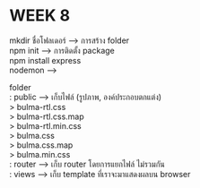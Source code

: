 <h1> WEEK 8</h1>
mkdir ชื่อโฟลเดอร์ --> การสร้าง folder <br>
npm init --> การติดตั้ง package<br>
npm install express<br>
nodemon --> <br>



folder <br>
: public --> เก็บไฟล์ (รูปภาพ, องค์ประกอบตกแต่ง)<br>
    > bulma-rtl.css<br>
    > bulma-rtl.css.map<br>
    > bulma-rtl.min.css<br>
    > bulma.css<br>
    > bulma.css.map<br>
    > bulma.min.css<br>
: router --> เก็บ router โดยการแยกไฟล์ ไม่รวมกัน<br>
: views --> เก็บ template ที่เราจะมาแสดงผลบน browser<br>

